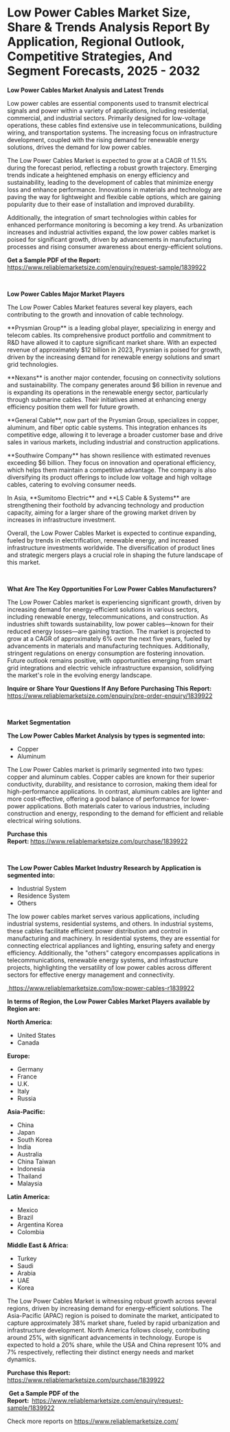 <p><h1>Low Power Cables Market Size, Share & Trends Analysis Report By Application, Regional Outlook, Competitive Strategies, And Segment Forecasts, 2025 - 2032</h1></p><p><strong>Low Power Cables Market Analysis and Latest Trends</strong></p>
<p><p>Low power cables are essential components used to transmit electrical signals and power within a variety of applications, including residential, commercial, and industrial sectors. Primarily designed for low-voltage operations, these cables find extensive use in telecommunications, building wiring, and transportation systems. The increasing focus on infrastructure development, coupled with the rising demand for renewable energy solutions, drives the demand for low power cables.</p><p>The Low Power Cables Market is expected to grow at a CAGR of 11.5% during the forecast period, reflecting a robust growth trajectory. Emerging trends indicate a heightened emphasis on energy efficiency and sustainability, leading to the development of cables that minimize energy loss and enhance performance. Innovations in materials and technology are paving the way for lightweight and flexible cable options, which are gaining popularity due to their ease of installation and improved durability.</p><p>Additionally, the integration of smart technologies within cables for enhanced performance monitoring is becoming a key trend. As urbanization increases and industrial activities expand, the low power cables market is poised for significant growth, driven by advancements in manufacturing processes and rising consumer awareness about energy-efficient solutions.</p></p>
<p><strong>Get a Sample PDF of the Report:&nbsp;</strong> <a href="https://www.reliablemarketsize.com/enquiry/request-sample/1839922?utm_campaign=1197&utm_medium=2&utm_source=Github&utm_content=ia&utm_term=14022025&utm_id=low-power-cables">https://www.reliablemarketsize.com/enquiry/request-sample/1839922</a></p>
<p>&nbsp;</p>
<p><strong>Low Power Cables Major Market Players</strong></p>
<p><p>The Low Power Cables Market features several key players, each contributing to the growth and innovation of cable technology. </p><p>**Prysmian Group** is a leading global player, specializing in energy and telecom cables. Its comprehensive product portfolio and commitment to R&D have allowed it to capture significant market share. With an expected revenue of approximately $12 billion in 2023, Prysmian is poised for growth, driven by the increasing demand for renewable energy solutions and smart grid technologies.</p><p>**Nexans** is another major contender, focusing on connectivity solutions and sustainability. The company generates around $6 billion in revenue and is expanding its operations in the renewable energy sector, particularly through submarine cables. Their initiatives aimed at enhancing energy efficiency position them well for future growth.</p><p>**General Cable**, now part of the Prysmian Group, specializes in copper, aluminum, and fiber optic cable systems. This integration enhances its competitive edge, allowing it to leverage a broader customer base and drive sales in various markets, including industrial and construction applications.</p><p>**Southwire Company** has shown resilience with estimated revenues exceeding $6 billion. They focus on innovation and operational efficiency, which helps them maintain a competitive advantage. The company is also diversifying its product offerings to include low voltage and high voltage cables, catering to evolving consumer needs.</p><p>In Asia, **Sumitomo Electric** and **LS Cable & Systems** are strengthening their foothold by advancing technology and production capacity, aiming for a larger share of the growing market driven by increases in infrastructure investment.</p><p>Overall, the Low Power Cables Market is expected to continue expanding, fueled by trends in electrification, renewable energy, and increased infrastructure investments worldwide. The diversification of product lines and strategic mergers plays a crucial role in shaping the future landscape of this market.</p></p>
<p>&nbsp;</p>
<p><strong>What Are The Key Opportunities For Low Power Cables Manufacturers?</strong></p>
<p><p>The Low Power Cables market is experiencing significant growth, driven by increasing demand for energy-efficient solutions in various sectors, including renewable energy, telecommunications, and construction. As industries shift towards sustainability, low power cables—known for their reduced energy losses—are gaining traction. The market is projected to grow at a CAGR of approximately 6% over the next five years, fueled by advancements in materials and manufacturing techniques. Additionally, stringent regulations on energy consumption are fostering innovation. Future outlook remains positive, with opportunities emerging from smart grid integrations and electric vehicle infrastructure expansion, solidifying the market's role in the evolving energy landscape.</p></p>
<p><strong>Inquire or Share Your Questions If Any Before Purchasing This Report:</strong> <a href="https://www.reliablemarketsize.com/enquiry/pre-order-enquiry/1839922?utm_campaign=1197&utm_medium=2&utm_source=Github&utm_content=ia&utm_term=14022025&utm_id=low-power-cables">https://www.reliablemarketsize.com/enquiry/pre-order-enquiry/1839922</a></p>
<p>&nbsp;</p>
<p><strong>Market Segmentation</strong></p>
<p><strong>The Low Power Cables Market Analysis by types is segmented into:</strong></p>
<p><ul><li>Copper</li><li>Aluminum</li></ul></p>
<p><p>The Low Power Cables market is primarily segmented into two types: copper and aluminum cables. Copper cables are known for their superior conductivity, durability, and resistance to corrosion, making them ideal for high-performance applications. In contrast, aluminum cables are lighter and more cost-effective, offering a good balance of performance for lower-power applications. Both materials cater to various industries, including construction and energy, responding to the demand for efficient and reliable electrical wiring solutions.</p></p>
<p><strong>Purchase this Report:&nbsp;</strong><a href="https://www.reliablemarketsize.com/purchase/1839922?utm_campaign=1197&utm_medium=2&utm_source=Github&utm_content=ia&utm_term=14022025&utm_id=low-power-cables">https://www.reliablemarketsize.com/purchase/1839922</a></p>
<p>&nbsp;</p>
<p><strong>The Low Power Cables Market Industry Research by Application is segmented into:</strong></p>
<p><ul><li>Industrial System</li><li>Residence System</li><li>Others</li></ul></p>
<p><p>The low power cables market serves various applications, including industrial systems, residential systems, and others. In industrial systems, these cables facilitate efficient power distribution and control in manufacturing and machinery. In residential systems, they are essential for connecting electrical appliances and lighting, ensuring safety and energy efficiency. Additionally, the "others" category encompasses applications in telecommunications, renewable energy systems, and infrastructure projects, highlighting the versatility of low power cables across different sectors for effective energy management and connectivity.</p></p>
<p><a href="https://www.reliablemarketsize.com/low-power-cables-r1839922?utm_campaign=1197&utm_medium=2&utm_source=Github&utm_content=ia&utm_term=14022025&utm_id=low-power-cables">&nbsp;https://www.reliablemarketsize.com/low-power-cables-r1839922</a></p>
<p><strong>In terms of Region, the Low Power Cables Market Players available by Region are:</strong></p>
<p>
    <p> <strong> North America: </strong>
        <ul>
            <li>United States</li>
            <li>Canada</li>
        </ul>
        </p> 
    <p> <strong> Europe: </strong>
        <ul>
            <li>Germany</li>
            <li>France</li>
            <li>U.K.</li>
            <li>Italy</li>
            <li>Russia</li>
        </ul>
        </p> 
    <p> <strong> Asia-Pacific: </strong>
        <ul>
            <li>China</li>
            <li>Japan</li>
            <li>South Korea</li>
            <li>India</li>
            <li>Australia</li>
            <li>China Taiwan</li>
            <li>Indonesia</li>
            <li>Thailand</li>
            <li>Malaysia</li>
        </ul>
        </p> 
    <p> <strong> Latin America: </strong>
        <ul>
            <li>Mexico</li>
            <li>Brazil</li>
            <li>Argentina Korea</li>
            <li>Colombia</li>
        </ul>
        </p> 
    <p> <strong> Middle East & Africa: </strong>
        <ul>
            <li>Turkey</li>
            <li>Saudi</li>
            <li>Arabia</li>
            <li>UAE</li>
            <li>Korea</li>
        </ul>
    </p>
    </p>
<p><p>The Low Power Cables Market is witnessing robust growth across several regions, driven by increasing demand for energy-efficient solutions. The Asia-Pacific (APAC) region is poised to dominate the market, anticipated to capture approximately 38% market share, fueled by rapid urbanization and infrastructure development. North America follows closely, contributing around 25%, with significant advancements in technology. Europe is expected to hold a 20% share, while the USA and China represent 10% and 7% respectively, reflecting their distinct energy needs and market dynamics.</p></p>
<p><strong>Purchase this Report: </strong><a href="https://www.reliablemarketsize.com/purchase/1839922?utm_campaign=1197&utm_medium=2&utm_source=Github&utm_content=ia&utm_term=14022025&utm_id=low-power-cables">https://www.reliablemarketsize.com/purchase/1839922</a></p>
<p>&nbsp;<strong>Get a Sample PDF of the Report:&nbsp;&nbsp;</strong><a href="https://www.reliablemarketsize.com/enquiry/request-sample/1839922?utm_campaign=1197&utm_medium=2&utm_source=Github&utm_content=ia&utm_term=14022025&utm_id=low-power-cables">https://www.reliablemarketsize.com/enquiry/request-sample/1839922</a></p>
<p><strong></strong></p>
<p>Check more reports on <a href="https://www.reliablemarketsize.com/?utm_campaign=1197&utm_medium=2&utm_source=Github&utm_content=ia&utm_term=14022025&utm_id=low-power-cables">https://www.reliablemarketsize.com/</a></p>